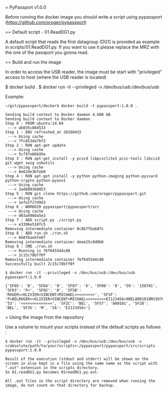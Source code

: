 = PyPassport v1.0.0

Before running the docker image you should write a script using pypassport (https://github.com/oroger/pypassport)

== Default script - 01.ReadDG1.py

A default script that reads the first datagroup (DG1) is provided as example in scripts/01.ReadDG1.py. 
If you want to use it please replace the MRZ with the one of the passport you gonna read.

== Build and run the image

In order to access the USB reader, the image must be start with "privileged" access to host (where the USB reader is located)

$ docker build .
$ docker run -it --privileged -v /dev/bus/usb:/dev/bus/usb <imageId>

Example:

	~/git/pypassport/docker$ docker build -t pypassport:1.0.0 .

	Sending build context to Docker daemon 4.608 kB
	Sending build context to Docker daemon 
	Step 0 : FROM ubuntu:14.04
	 ---> ab035c88d533
	Step 1 : ENV refreshed_at 20160415
	 ---> Using cache
	 ---> 7fc853da7bf2
	Step 2 : RUN apt-get update
	 ---> Using cache
	 ---> 5cf97e66b95e
	Step 3 : RUN apt-get install -y pcscd libpcsclite1 pcsc-tools libccid git wget swig usbutils
	 ---> Using cache
	 ---> 8e62de3bfeb0
	Step 4 : RUN apt-get install -y python python-imaging python-pyscard python-crypto python-pyasn1
	 ---> Using cache
	 ---> 3ad600360053
	Step 5 : RUN git clone https://github.com/oroger/pypassport.git
	 ---> Using cache
	 ---> 1efe2f27d9d3
	Step 6 : WORKDIR pypassport/pypassport/src
	 ---> Using cache
	 ---> d03a498da5e3
	Step 7 : ADD script.py ./script.py
	 ---> e3396e510fc5
	Removing intermediate container 0c8b7fbab87c
	Step 8 : ADD run.sh ./run.sh
	 ---> b60fbae5fe6f
	Removing intermediate container deee25c0d0b6
	Step 9 : CMD ./run.sh
	 ---> Running in 76f645544c88
	 ---> 2c15c78bff0f
	Removing intermediate container 76f645544c88
	Successfully built 2c15c78bff0f

	$ docker run -it --privileged -v /dev/bus/usb:/dev/bus/usb pypassport:1.0.0

	{'5F05': '8', '5F04': '9', '5F07': '6', '5F06': '8', '59': '150701', '5F03': 'P<', '5F02': '0', '5F5B': 'ROGER<<OLIVIER<VINCENT<MICHAEL<<<<<<<<<', '5F1F': 'P<BELROGER<<OLIVIER<VINCENT<MICHAEL<<<<<<<<<EI123456<9BEL8001018M1507010<<<<<<<<<<<<<<06', '53': '<<<<<<<<<<<<<<', '5F2C': 'BEL', '5F57': '800101', '5F28': 'BEL', '5F35': 'M', '5A': 'EI123456<'}

= Using the image from the repository

Use a volume to mount your scripts instead of the default scripts as follows :

	$ docker run -it --privileged -v /dev/bus/usb:/dev/bus/usb -v </absolute/path/to/your/scripts>:/pypassport/pypassport/src/scripts pypassport:1.0.0

	Result of the execution (stdout and stderr) will be shown on the screen in also kept in a file using the same name as the script with ".out" extension in the scripts directory.
	So 01.readDG1.py becomes 01readDG1.py.out.

	All .out files in the script directory are removed when running the image, do not count on that directory for backup.